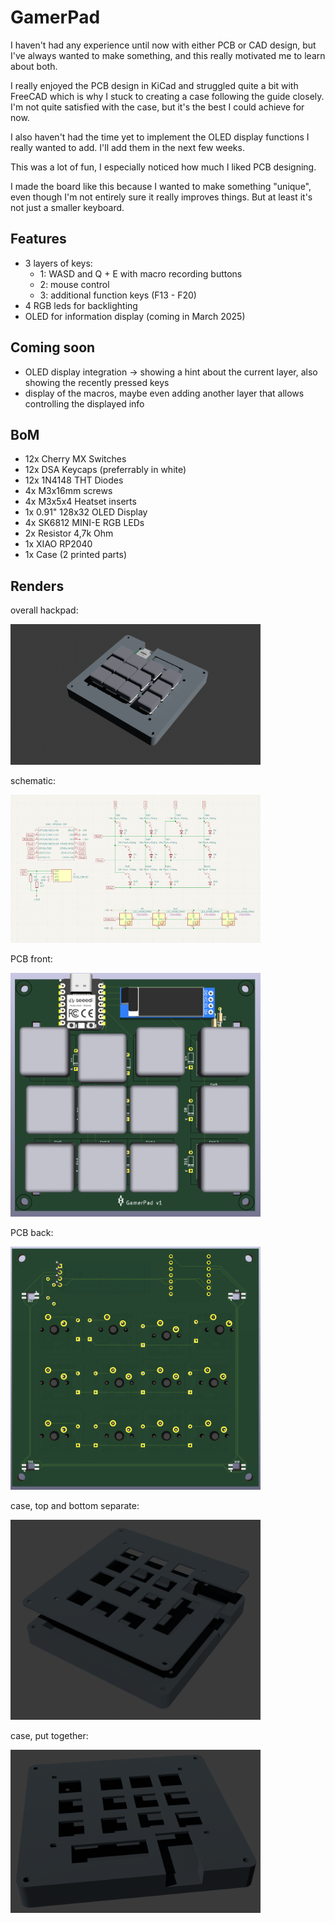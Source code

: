 # GamerPad

I haven't had any experience until now with either PCB or CAD design, but I've
always wanted to make something, and this really motivated me to learn about both.

I really enjoyed the PCB design in KiCad and struggled quite a bit with FreeCAD
which is why I stuck to creating a case following the guide closely. I'm not
quite satisfied with the case, but it's the best I could achieve for now.

I also haven't had the time yet to implement the OLED display functions I really
wanted to add. I'll add them in the next few weeks.

This was a lot of fun, I especially noticed how much I liked PCB designing.

I made the board like this because I wanted to make something "unique", even
though I'm not entirely sure it really improves things. But at least it's not
just a smaller keyboard.

## Features

- 3 layers of keys:
  - 1: WASD and Q + E with macro recording buttons
  - 2: mouse control
  - 3: additional function keys (F13 - F20)
- 4 RGB leds for backlighting
- OLED for information display (coming in March 2025)

## Coming soon

- OLED display integration -> showing a hint about the current layer, also showing the recently pressed keys
- display of the macros, maybe even adding another layer that allows controlling the displayed info

## BoM

- 12x Cherry MX Switches
- 12x DSA Keycaps (preferrably in white)
- 12x 1N4148 THT Diodes
- 4x M3x16mm screws
- 4x M3x5x4 Heatset inserts
- 1x 0.91" 128x32 OLED Display
- 4x SK6812 MINI-E RGB LEDs
- 2x Resistor 4,7k Ohm
- 1x XIAO RP2040
- 1x Case (2 printed parts)

## Renders

overall hackpad:

<img alt="overall hackpad" src="full-render.png" width=400>

schematic:

<img alt="schematic" src="schematic.png" width=400>

PCB front:

<img alt="PCB front" src="pcb-front.png" width=400>

PCB back:

<img alt="PCB back" src="pcb-back.png" width=400>

case, top and bottom separate:

<img alt="case separate" src="case-separate.png" width=400>

case, put together:

<img alt="case" src="case.png" width=400>

